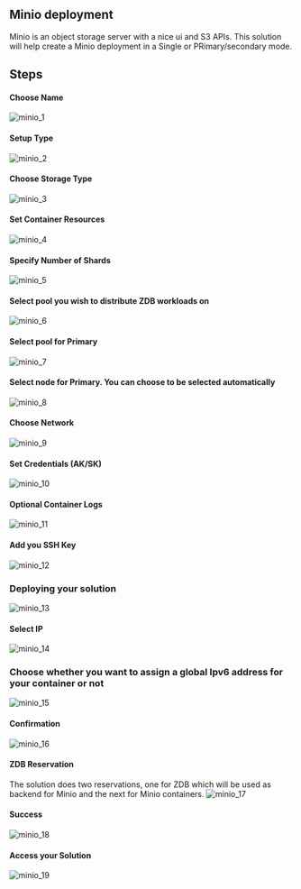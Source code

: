 ## Minio deployment
Minio is an object storage server with a nice ui and S3 APIs.
This solution will help create a Minio deployment in a Single or PRimary/secondary mode.

## Steps

#### Choose Name
![minio_1](img/minio_1.png)

#### Setup Type
![minio_2](img/minio_2.png)

#### Choose Storage Type
![minio_3](img/minio_3.png)

#### Set Container Resources
![minio_4](img/minio_4.png)

#### Specify Number of Shards
![minio_5](img/minio_5.png)

#### Select pool you wish to distribute ZDB workloads on
![minio_6](img/minio_6.png)

#### Select pool for Primary
![minio_7](img/minio_7.png)

#### Select node for Primary. You can choose to be selected automatically
![minio_8](img/minio_8.png)

#### Choose Network
![minio_9](img/minio_9.png)

#### Set Credentials (AK/SK)
![minio_10](img/minio_10.png)

#### Optional Container Logs
![minio_11](img/minio_11.png)

#### Add you SSH Key
![minio_12](img/minio_12.png)

### Deploying your solution
![minio_13](img/minio_13.png)

#### Select IP
![minio_14](img/minio_14.png)

### Choose whether you want to assign a global Ipv6 address for your container or not
![minio_15](img/minio_15.png)

#### Confirmation
![minio_16](img/minio_16.png)

#### ZDB Reservation
The solution does two reservations, one for ZDB which will be used as backend for Minio and the next for Minio containers.
![minio_17](img/minio_17.png)

#### Success
![minio_18](img/minio_18.png)

#### Access your Solution
![minio_19](img/minio_19.png)
